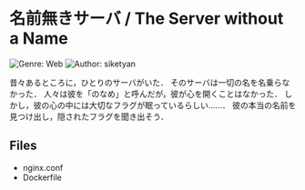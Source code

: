 # 名前無きサーバ / The Server without a Name
![Genre: Web](https://img.shields.io/badge/genre-web-brightgreen?style=for-the-badge)
![Author: siketyan](https://img.shields.io/badge/author-siketyan-lightgrey?style=for-the-badge)

昔々あるところに，ひとりのサーバがいた．
そのサーバは一切の名を名乗らなかった．
人々は彼を「のなめ」と呼んだが，彼が心を開くことはなかった．
しかし，彼の心の中には大切なフラグが眠っているらしい……．
彼の本当の名前を見つけ出し，隠されたフラグを聞き出そう．

## Files
- nginx.conf
- Dockerfile
